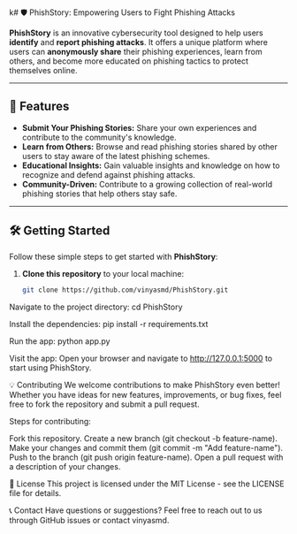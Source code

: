k# 🛡️ PhishStory: Empowering Users to Fight Phishing Attacks

**PhishStory** is an innovative cybersecurity tool designed to help users **identify** and **report phishing attacks**. It offers a unique platform where users can **anonymously share** their phishing experiences, learn from others, and become more educated on phishing tactics to protect themselves online.

---

## 🚀 Features

- **Submit Your Phishing Stories:** Share your own experiences and contribute to the community's knowledge.
- **Learn from Others:** Browse and read phishing stories shared by other users to stay aware of the latest phishing schemes.
- **Educational Insights:** Gain valuable insights and knowledge on how to recognize and defend against phishing attacks.
- **Community-Driven:** Contribute to a growing collection of real-world phishing stories that help others stay safe.

---

## 🛠️ Getting Started

Follow these simple steps to get started with **PhishStory**:

1. **Clone this repository** to your local machine:
   ```bash
   git clone https://github.com/vinyasmd/PhishStory.git

Navigate to the project directory:
cd PhishStory

Install the dependencies:
pip install -r requirements.txt

Run the app:
python app.py

Visit the app: Open your browser and navigate to http://127.0.0.1:5000 to start using PhishStory.

💡 Contributing
We welcome contributions to make PhishStory even better! Whether you have ideas for new features, improvements, or bug fixes, feel free to fork the repository and submit a pull request.

Steps for contributing:

Fork this repository.
Create a new branch (git checkout -b feature-name).
Make your changes and commit them (git commit -m "Add feature-name").
Push to the branch (git push origin feature-name).
Open a pull request with a description of your changes.

📜 License
This project is licensed under the MIT License - see the LICENSE file for details.

📞 Contact
Have questions or suggestions? Feel free to reach out to us through GitHub issues or contact vinyasmd.

